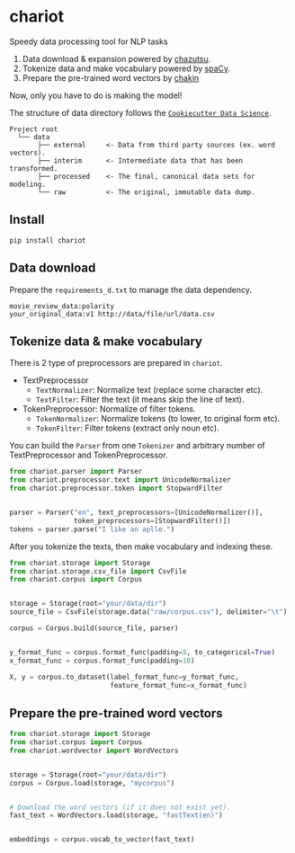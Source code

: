 # chariot

Speedy data processing tool for NLP tasks

1. Data download & expansion powered by [chazutsu](https://github.com/chakki-works/chazutsu).
2. Tokenize data and make vocabulary powered by [spaCy](https://spacy.io/).
3. Prepare the pre-trained word vectors by [chakin](https://github.com/chakki-works/chakin)

Now, only you have to do is making the model!

The structure of data directory follows the [`Cookiecutter Data Science`](https://drivendata.github.io/cookiecutter-data-science/).

```
Project root
  └── data
       ├── external     <- Data from third party sources (ex. word vectors).
       ├── interim      <- Intermediate data that has been transformed.
       ├── processed    <- The final, canonical data sets for modeling.
       └── raw          <- The original, immutable data dump.
```

## Install

```
pip install chariot
```

## Data download

Prepare the `requirements_d.txt` to manage the data dependency.

```
movie_review_data:polarity
your_original_data:v1 http://data/file/url/data.csv
```

## Tokenize data & make vocabulary

There is 2 type of preprocessors are prepared in `chariot`.

* TextPreprocessor
  * `TextNormalizer`: Normalize text (replace some character etc).
  * `TextFilter`: Filter the text (it means skip the line of text).
* TokenPreprocessor: Normalize of filter tokens.
  * `TokenNormalizer`: Normalize tokens (to lower, to original form etc).
  * `TokenFilter`: Filter tokens (extract only noun etc).

You can build the `Parser` from one `Tokenizer` and arbitrary number of TextPreprocessor and TokenPreprocessor.

```py
from chariot.parser import Parser
from chariot.preprocessor.text import UnicodeNormalizer
from chariot.preprocessor.token import StopwardFilter


parser = Parser("en", text_preprocessors=[UnicodeNormalizer()],
                token_preprocessors=[StopwardFilter()])
tokens = parser.parse("I like an aplle.")
```

After you tokenize the texts, then make vocabulary and indexing these.


```py
from chariot.storage import Storage
from chariot.storage.csv_file import CsvFile
from chariot.corpus import Corpus


storage = Storage(root="your/data/dir")
source_file = CsvFile(storage.data("raw/corpus.csv"), delimiter="\t")

corpus = Corpus.build(source_file, parser)


y_format_func = corpus.format_func(padding=5, to_categorical=True)
x_format_func = corpus.format_func(padding=10)

X, y = corpus.to_dataset(label_format_func=y_format_func,
                         feature_format_func=x_format_func)
```

## Prepare the pre-trained word vectors

```py
from chariot.storage import Storage
from chariot.corpus import Corpus
from chariot.wordvector import WordVectors


storage = Storage(root="your/data/dir")
corpus = Corpus.load(storage, "mycorpus")


# Download the word vectors (if it does not exist yet).
fast_text = WordVectors.load(storage, "fastText(en)")


embeddings = corpus.vocab_to_vector(fast_text)
```

